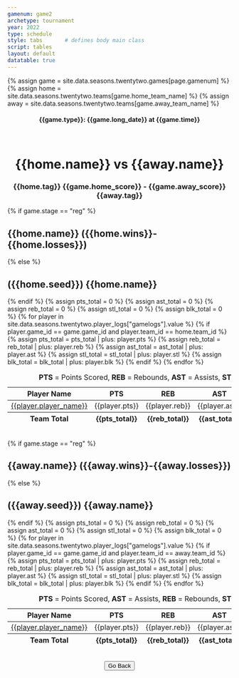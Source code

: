 ```yaml
---
gamenum: game2
archetype: tournament
year: 2022
type: schedule
style: tabs       # defines body main class
script: tables
layout: default
datatable: true
---
```

{% assign game = site.data.seasons.twentytwo.games[page.gamenum] %}
{% assign home = site.data.seasons.twentytwo.teams[game.home_team_name] %}
{% assign away = site.data.seasons.twentytwo.teams[game.away_team_name] %}

<h4 style="text-align: center;"> {{game.type}}: {{game.long_date}} at {{game.time}} </h4>
<br>
<h1 style="text-align: center;"> {{home.name}} vs {{away.name}}</h1>
<h3 style="text-align: center;"> {{home.tag}} {{game.home_score}} - {{game.away_score}} {{away.tag}} </h3>
{% if game.stage == "reg" %}
<h2> {{home.name}} ({{home.wins}}-{{home.losses}})</h2>
{% else %}
<h2> ({{home.seed}}) {{home.name}} </h2>
{% endif %}
<table class="display">
  <caption style="text-align: center;"> <b>PTS</b> = Points Scored, <b>REB</b> = Rebounds, <b>AST</b> = Assists, <b>STL</b> = Steals, <b>BLK</b> = Blocks </caption>
  <colgroup>
      <col class="nineteen"/>
      <col class="nine"/>
      <col class="nine"/>
      <col class="nine"/>
      <col class="nine"/>
      <col class="nine"/>
  </colgroup>
  <thead style="text-align: center;">
    <tr>
        <th>Player Name</th>
        <th>PTS</th>
        <th>REB</th>
        <th>AST</th>
        <th>STL</th>
        <th>BLK</th>
    </tr>
  </thead>
  <tbody style="text-align: center;">
  {% assign pts_total = 0 %}
  {% assign ast_total = 0 %}
  {% assign reb_total = 0 %}
  {% assign stl_total = 0 %}
  {% assign blk_total = 0 %}
  {% for player in site.data.seasons.twentytwo.player_logs["gamelogs"].value %}
  {% if player.game_id == game.game_id and player.team_id == home.team_id %}
  <tr>
      <td><a href="/players/{{player.player_id}}">{{player.player_name}}</a></td>
      <td>{{player.pts}}</td>
      <td>{{player.reb}}</td>
      <td>{{player.ast}}</td>
      <td>{{player.stl}}</td>
      <td>{{player.blk}}</td>
      {% assign pts_total = pts_total | plus: player.pts %}
      {% assign reb_total = reb_total | plus: player.reb %}
      {% assign ast_total = ast_total | plus: player.ast %}
      {% assign stl_total = stl_total | plus: player.stl %}
      {% assign blk_total = blk_total | plus: player.blk %}
   </tr>
  {% endif %}
  {% endfor %}
  <tfoot style="text-align: center;">
    <tr>
        <th>Team Total</th>
        <th>{{pts_total}}</th>
        <th>{{reb_total}}</th>
        <th>{{ast_total}}</th>
        <th>{{stl_total}}</th>
        <th>{{blk_total}}</th>
    </tr>
  </tfoot>
  </tbody>
</table>
<br>
{% if game.stage == "reg" %}
<h2> {{away.name}} ({{away.wins}}-{{away.losses}})</h2>
{% else %}
<h2> ({{away.seed}}) {{away.name}} </h2>
{% endif %}
<table class="display">
  <caption style="text-align: center;"> <b>PTS</b> = Points Scored, <b>AST</b> = Assists, <b>REB</b> = Rebounds, <b>STL</b> = Steals, <b>BLK</b> = Blocks </caption>
  <colgroup>
      <col class="nineteen"/>
      <col class="nine"/>
      <col class="nine"/>
      <col class="nine"/>
      <col class="nine"/>
      <col class="nine"/>
  </colgroup>
  <thead style="text-align: center;">
    <tr>
        <th>Player Name</th>
        <th>PTS</th>
        <th>REB</th>
        <th>AST</th>
        <th>STL</th>
        <th>BLK</th>
    </tr>
  </thead>
  <tbody style="text-align: center;">
  {% assign pts_total = 0 %}
  {% assign reb_total = 0 %}
  {% assign ast_total = 0 %}
  {% assign stl_total = 0 %}
  {% assign blk_total = 0 %}
  {% for player in site.data.seasons.twentytwo.player_logs["gamelogs"].value %}
  {% if player.game_id == game.game_id and player.team_id == away.team_id %}
  <tr>
      <td><a href="/players/{{player.player_id}}">{{player.player_name}}</a></td>
      <td>{{player.pts}}</td>
      <td>{{player.reb}}</td>
      <td>{{player.ast}}</td>
      <td>{{player.stl}}</td>
      <td>{{player.blk}}</td>
      {% assign pts_total = pts_total | plus: player.pts %}
      {% assign reb_total = reb_total | plus: player.reb %}
      {% assign ast_total = ast_total | plus: player.ast %}
      {% assign stl_total = stl_total | plus: player.stl %}
      {% assign blk_total = blk_total | plus: player.blk %}
   </tr>
  {% endif %}
  {% endfor %}
  <tfoot style="text-align: center;">
    <tr>
        <th>Team Total</th>
        <th>{{pts_total}}</th>
        <th>{{reb_total}}</th>
        <th>{{ast_total}}</th>
        <th>{{stl_total}}</th>
        <th>{{blk_total}}</th>
    </tr>
  </tfoot>
  </tbody>
</table>
<br>
<div style="display: flex; justify-content: center; align-items: center;">
  <button type="button" onclick="window.history.back()">Go Back</button>
</div>